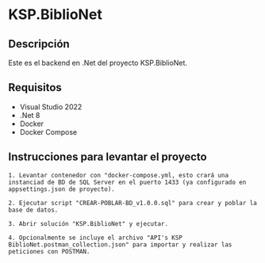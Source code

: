 # KSP.BiblioNet

## Descripción
Este es el backend en .Net del proyecto KSP.BiblioNet.

## Requisitos
- Visual Studio 2022
- .Net 8
- Docker
- Docker Compose

## Instrucciones para levantar el proyecto
	
	1. Levantar contenedor con "docker-compose.yml, esto crará una instanciad de BD de SQL Server en el puerto 1433 (ya configurado en appsettings.json de proyecto).

	2. Ejecutar script "CREAR-POBLAR-BD_v1.0.0.sql" para crear y poblar la base de datos.

	3. Abrir solución "KSP.BiblioNet" y ejecutar. 

	4. Opcionalmente se incluye el archivo "API's KSP BiblioNet.postman_collection.json" para importar y realizar las peticiones con POSTMAN.
